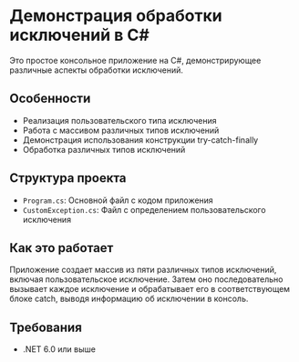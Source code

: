 # Демонстрация обработки исключений в C#

Это простое консольное приложение на C#, демонстрирующее различные аспекты обработки исключений.

## Особенности

- Реализация пользовательского типа исключения
- Работа с массивом различных типов исключений
- Демонстрация использования конструкции try-catch-finally
- Обработка различных типов исключений

## Структура проекта

- `Program.cs`: Основной файл с кодом приложения
- `CustomException.cs`: Файл с определением пользовательского исключения

## Как это работает

Приложение создает массив из пяти различных типов исключений, включая пользовательское исключение. Затем оно последовательно вызывает каждое исключение и обрабатывает его в соответствующем блоке catch, выводя информацию об исключении в консоль.

## Требования

- .NET 6.0 или выше
